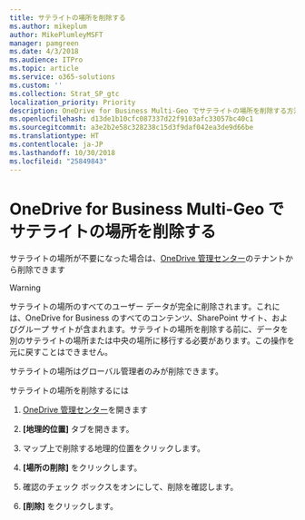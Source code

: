```yaml
---
title: サテライトの場所を削除する
ms.author: mikeplum
author: MikePlumleyMSFT
manager: pamgreen
ms.date: 4/3/2018
ms.audience: ITPro
ms.topic: article
ms.service: o365-solutions
ms.custom: ''
ms.collection: Strat_SP_gtc
localization_priority: Priority
description: OneDrive for Business Multi-Geo でサテライトの場所を削除する方法について説明します。
ms.openlocfilehash: d13de1b10cfc087337d22f9103afc33057bc40c1
ms.sourcegitcommit: a3e2b2e58c328238c15d3f9daf042ea3de9d66be
ms.translationtype: HT
ms.contentlocale: ja-JP
ms.lasthandoff: 10/30/2018
ms.locfileid: "25849843"
---
```

# <a name="delete-a-satellite-location-in-onedrive-for-business-multi-geo"></a>OneDrive for Business Multi-Geo でサテライトの場所を削除する

サテライトの場所が不要になった場合は、[OneDrive 管理センター](https://admin.onedrive.com)のテナントから削除できます

> [!WARNING]
> サテライトの場所のすべてのユーザー データが完全に削除されます。これには、OneDrive for Business のすべてのコンテンツ、SharePoint サイト、およびグループ サイトが含まれます。サテライトの場所を削除する前に、データを別のサテライトの場所または中央の場所に移行する必要があります。この操作を元に戻すことはできません。

サテライトの場所はグローバル管理者のみが削除できます。

サテライトの場所を削除するには

1. [OneDrive 管理センター](https://admin.onedrive.com)を開きます

2. **[地理的位置]** タブを開きます。

3. マップ上で削除する地理的位置をクリックします。

4. **[場所の削除]** をクリックします。

5. 確認のチェック ボックスをオンにして、削除を確認します。

6. **[削除]** をクリックします。



